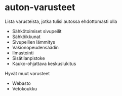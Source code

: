 auton-varusteet
===============

Lista varusteista, jotka tulisi autossa ehdottomasti olla

* Sähkötoimiset sivupeilit
* Sähköikkunat
* Sivupeilien lämmitys
* Vakionopeudensäädin
* Ilmastointi
* Sisätilanpistoke
* Kauko-ohjattava keskuslukitus

Hyvät muut varusteet

* Webasto
* Vetokoukku